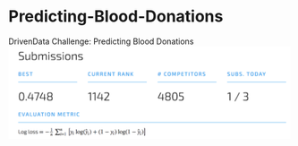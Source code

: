 # Predicting-Blood-Donations
DrivenData Challenge: Predicting Blood Donations
![](Screen%20Shot%202018-09-04%20at%2010.43.12%20PM.png)
